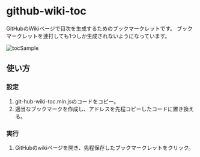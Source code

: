 # github-wiki-toc
GitHubのWikiページで目次を生成するためのブックマークレットです。
ブックマークレットを連打しても1つしか生成されないようになっています。

![tocSample](https://i.imgur.com/9IhJYJH.png)

## 使い方
### 設定
1. git-hub-wiki-toc.min.jsのコードをコピー。
1. 適当なブックマークを作成し、アドレスを先程コピーしたコードに置き換える。

### 実行
1. GitHubのwikiページを開き、先程保存したブックマークレットをクリック。
